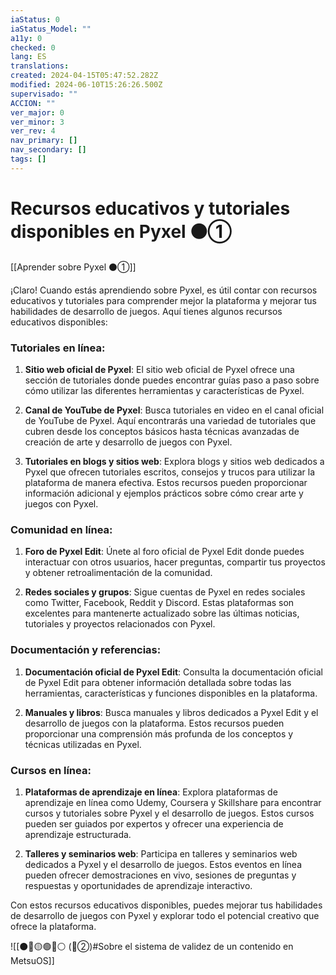 ```yaml
---
iaStatus: 0
iaStatus_Model: ""
a11y: 0
checked: 0
lang: ES
translations: 
created: 2024-04-15T05:47:52.282Z
modified: 2024-06-10T15:26:26.500Z
supervisado: ""
ACCION: ""
ver_major: 0
ver_minor: 3
ver_rev: 4
nav_primary: []
nav_secondary: []
tags: []
---
```

# Recursos educativos y tutoriales disponibles en Pyxel ⚫①

[[Aprender sobre Pyxel  ⚫①]]

¡Claro! Cuando estás aprendiendo sobre Pyxel, es útil contar con recursos educativos y tutoriales para comprender mejor la plataforma y mejorar tus habilidades de desarrollo de juegos. Aquí tienes algunos recursos educativos disponibles:

### Tutoriales en línea:

1. **Sitio web oficial de Pyxel**: El sitio web oficial de Pyxel ofrece una sección de tutoriales donde puedes encontrar guías paso a paso sobre cómo utilizar las diferentes herramientas y características de Pyxel.

2. **Canal de YouTube de Pyxel**: Busca tutoriales en video en el canal oficial de YouTube de Pyxel. Aquí encontrarás una variedad de tutoriales que cubren desde los conceptos básicos hasta técnicas avanzadas de creación de arte y desarrollo de juegos con Pyxel.

3. **Tutoriales en blogs y sitios web**: Explora blogs y sitios web dedicados a Pyxel que ofrecen tutoriales escritos, consejos y trucos para utilizar la plataforma de manera efectiva. Estos recursos pueden proporcionar información adicional y ejemplos prácticos sobre cómo crear arte y juegos con Pyxel.

### Comunidad en línea:

1. **Foro de Pyxel Edit**: Únete al foro oficial de Pyxel Edit donde puedes interactuar con otros usuarios, hacer preguntas, compartir tus proyectos y obtener retroalimentación de la comunidad.

2. **Redes sociales y grupos**: Sigue cuentas de Pyxel en redes sociales como Twitter, Facebook, Reddit y Discord. Estas plataformas son excelentes para mantenerte actualizado sobre las últimas noticias, tutoriales y proyectos relacionados con Pyxel.

### Documentación y referencias:

1. **Documentación oficial de Pyxel Edit**: Consulta la documentación oficial de Pyxel Edit para obtener información detallada sobre todas las herramientas, características y funciones disponibles en la plataforma.

2. **Manuales y libros**: Busca manuales y libros dedicados a Pyxel Edit y el desarrollo de juegos con la plataforma. Estos recursos pueden proporcionar una comprensión más profunda de los conceptos y técnicas utilizadas en Pyxel.

### Cursos en línea:

1. **Plataformas de aprendizaje en línea**: Explora plataformas de aprendizaje en línea como Udemy, Coursera y Skillshare para encontrar cursos y tutoriales sobre Pyxel y el desarrollo de juegos. Estos cursos pueden ser guiados por expertos y ofrecer una experiencia de aprendizaje estructurada.

2. **Talleres y seminarios web**: Participa en talleres y seminarios web dedicados a Pyxel y el desarrollo de juegos. Estos eventos en línea pueden ofrecer demostraciones en vivo, sesiones de preguntas y respuestas y oportunidades de aprendizaje interactivo.

Con estos recursos educativos disponibles, puedes mejorar tus habilidades de desarrollo de juegos con Pyxel y explorar todo el potencial creativo que ofrece la plataforma.

![[⚫🔴🟡🟢🔵⚪ (🔴②)#Sobre el sistema de validez de un contenido en MetsuOS]]